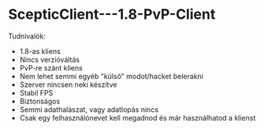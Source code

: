 # ScepticClient---1.8-PvP-Client
Tudnivalók:
  - 1.8-as kliens
  - Nincs verzióváltás
  - PvP-re szánt kliens
  - Nem lehet semmi egyéb "külső" modot/hacket belerakni
  - Szerver nincsen neki készítve
  - Stabil FPS
  - Biztonságos
  - Semmi adathalászat, vagy adatlopás nincs
  - Csak egy felhasználónevet kell megadnod és már használhatod a klienst
